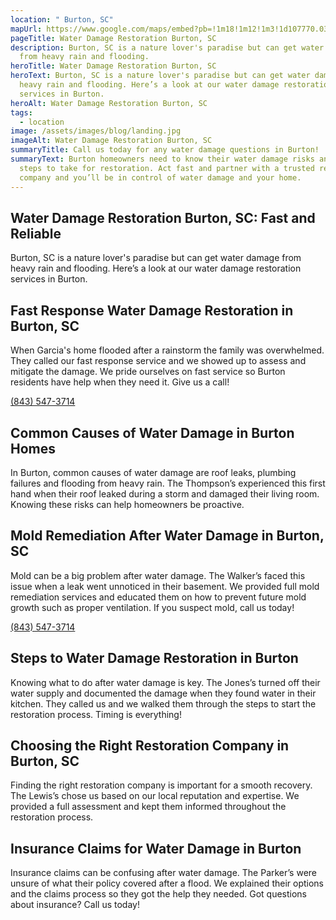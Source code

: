 ```yaml
---
location: " Burton, SC"
mapUrl: https://www.google.com/maps/embed?pb=!1m18!1m12!1m3!1d107770.0348647716!2d-80.82735707304407!3d32.42415103795141!2m3!1f0!2f0!3f0!3m2!1i1024!2i768!4f13.1!3m3!1m2!1s0x88fc0b0ace291147%3A0x77c1b8ea6353d4a6!2sBurton%2C%20SC%2C%20USA!5e0!3m2!1sen!2sph!4v1728666622762!5m2!1sen!2sph
pageTitle: Water Damage Restoration Burton, SC
description: Burton, SC is a nature lover's paradise but can get water damage
  from heavy rain and flooding.
heroTitle: Water Damage Restoration Burton, SC
heroText: Burton, SC is a nature lover's paradise but can get water damage from
  heavy rain and flooding. Here’s a look at our water damage restoration
  services in Burton.
heroAlt: Water Damage Restoration Burton, SC
tags:
  - location
image: /assets/images/blog/landing.jpg
imageAlt: Water Damage Restoration Burton, SC
summaryTitle: Call us today for any water damage questions in Burton!
summaryText: Burton homeowners need to know their water damage risks and the
  steps to take for restoration. Act fast and partner with a trusted restoration
  company and you’ll be in control of water damage and your home.
---
```

## Water Damage Restoration Burton, SC: Fast and Reliable

Burton, SC is a nature lover's paradise but can get water damage from heavy rain and flooding. Here’s a look at our water damage restoration services in Burton.



## Fast Response Water Damage Restoration in Burton, SC

When Garcia's home flooded after a rainstorm the family was overwhelmed. They called our fast response service and we showed up to assess and mitigate the damage. We pride ourselves on fast service so Burton residents have help when they need it. Give us a call! 

[(843) 547-3714](tel:8435473714)

## Common Causes of Water Damage in Burton Homes

In Burton, common causes of water damage are roof leaks, plumbing failures and flooding from heavy rain. The Thompson’s experienced this first hand when their roof leaked during a storm and damaged their living room. Knowing these risks can help homeowners be proactive.



## Mold Remediation After Water Damage in Burton, SC

Mold can be a big problem after water damage. The Walker’s faced this issue when a leak went unnoticed in their basement. We provided full mold remediation services and educated them on how to prevent future mold growth such as proper ventilation. If you suspect mold, call us today! 

[(843) 547-3714](tel:8435473714)

## Steps to Water Damage Restoration in Burton

Knowing what to do after water damage is key. The Jones’s turned off their water supply and documented the damage when they found water in their kitchen. They called us and we walked them through the steps to start the restoration process. Timing is everything!



## Choosing the Right Restoration Company in Burton, SC

Finding the right restoration company is important for a smooth recovery. The Lewis’s chose us based on our local reputation and expertise. We provided a full assessment and kept them informed throughout the restoration process. 



## Insurance Claims for Water Damage in Burton

Insurance claims can be confusing after water damage. The Parker’s were unsure of what their policy covered after a flood. We explained their options and the claims process so they got the help they needed. Got questions about insurance? Call us today!
